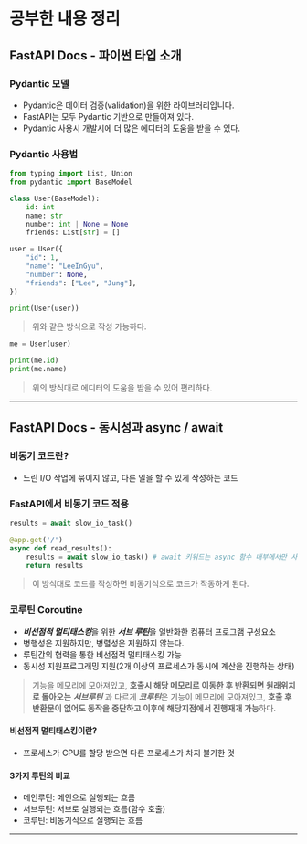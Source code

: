 # 공부한 내용 정리

## FastAPI Docs - 파이썬 타입 소개

### Pydantic 모델

- Pydantic은 데이터 검증(validation)을 위한 라이브러리입니다.
- FastAPI는 모두 Pydantic 기반으로 만들어져 있다.
- Pydantic 사용시 개발시에 더 많은 에디터의 도움을 받을 수 있다.

### Pydantic 사용법

```python
from typing import List, Union
from pydantic import BaseModel

class User(BaseModel):
    id: int
    name: str
    number: int | None = None
    friends: List[str] = []

user = User({
    "id": 1,
    "name": "LeeInGyu",
    "number": None,
    "friends": ["Lee", "Jung"],
})

print(User(user))
```

> 위와 같은 방식으로 작성 가능하다.

```python
me = User(user)

print(me.id)
print(me.name)
```

> 위의 방식대로 에디터의 도움을 받을 수 있어 편리하다.

---

## FastAPI Docs - 동시성과 async / await

### 비동기 코드란?

- 느린 I/O 작업에 묶이지 않고, 다른 일을 할 수 있게 작성하는 코드

### FastAPI에서 비동기 코드 적용

```python
results = await slow_io_task()

@app.get('/')
async def read_results():
    results = await slow_io_task() # await 키워드는 async 함수 내부에서만 사용 가능
    return results
```

> 이 방식대로 코드를 작성하면 비동기식으로 코드가 작동하게 된다.

### 코루틴 Coroutine

- ***비선점적 멀티태스킹***을 위한 ***서브 루틴***을 일반화한 컴퓨터 프로그램 구성요소
- 병행성은 지원하지만, 병렬성은 지원하지 않는다.
- 루틴간의 협력을 통한 비선점적 멀티태스킹 가능
- 동시성 지원프로그래밍 지원(2개 이상의 프로세스가 동시에 계산을 진행하는 상태)

> 기능을 메모리에 모아져있고, **호출시 해당 메모리로 이동한 후 반환되면 원래위치로 돌아오는** ***서브루틴*** 과 다르게 ***코루틴***은 기능이 메모리에 모아져있고, **호출 후 반환문이 없어도 동작을 중단하고 이후에 해당지점에서 진행재개 가능**하다.


#### 비선점적 멀티태스킹이란?

- 프로세스가 CPU를 할당 받으면 다른 프로세스가 차지 불가한 것

#### 3가지 루틴의 비교

- 메인루틴: 메인으로 실행되는 흐름
- 서브루틴: 서브로 실행되는 흐름(함수 호출)
- 코루틴: 비동기식으로 실행되는 흐름

---

